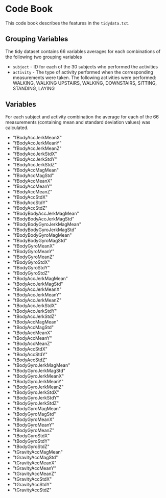 # Code Book

This code book describes the features in the `tidydata.txt`.

## Grouping Variables

The tidy dataset contains 66 variables averages for each combinations of the following two grouping variables

* `subject` - ID for each of the 30 subjects who performed the activities
* `activity` - The type of activity performed when the corresponding
measurements were taken. The following activities were performed: WALKING, WALKING UPSTAIRS, WALKING, DOWNSTAIRS, SITTING, STANDING, LAYING
 
## Variables 

  For each subject and activity combination the average for each of the 66 measurements (containing mean and standard deviation values) was calculated. 
 
*   "fBodyAccJerkMeanX"
*   "fBodyAccJerkMeanY"
*   "fBodyAccJerkMeanZ"
*   "fBodyAccJerkStdX"
*   "fBodyAccJerkStdY"
*   "fBodyAccJerkStdZ"
*   "fBodyAccMagMean"
*   "fBodyAccMagStd"
*   "fBodyAccMeanX"
*   "fBodyAccMeanY"
*   "fBodyAccMeanZ"
*   "fBodyAccStdX"
*   "fBodyAccStdY"
*   "fBodyAccStdZ"
*   "fBodyBodyAccJerkMagMean"
*   "fBodyBodyAccJerkMagStd"
*   "fBodyBodyGyroJerkMagMean"
*   "fBodyBodyGyroJerkMagStd"
*   "fBodyBodyGyroMagMean"
*   "fBodyBodyGyroMagStd"
*   "fBodyGyroMeanX"
*   "fBodyGyroMeanY"
*   "fBodyGyroMeanZ"
*   "fBodyGyroStdX"
*   "fBodyGyroStdY"
*   "fBodyGyroStdZ"
*   "tBodyAccJerkMagMean"
*   "tBodyAccJerkMagStd"
*   "tBodyAccJerkMeanX"
*   "tBodyAccJerkMeanY"
*   "tBodyAccJerkMeanZ"
*   "tBodyAccJerkStdX"
*   "tBodyAccJerkStdY"
*   "tBodyAccJerkStdZ"
*   "tBodyAccMagMean"
*   "tBodyAccMagStd"
*   "tBodyAccMeanX"
*   "tBodyAccMeanY"
*   "tBodyAccMeanZ"
*   "tBodyAccStdX"
*   "tBodyAccStdY"
*   "tBodyAccStdZ"
*   "tBodyGyroJerkMagMean"
*   "tBodyGyroJerkMagStd"
*   "tBodyGyroJerkMeanX"
*   "tBodyGyroJerkMeanY"
*   "tBodyGyroJerkMeanZ"
*   "tBodyGyroJerkStdX"
*   "tBodyGyroJerkStdY"
*   "tBodyGyroJerkStdZ"
*   "tBodyGyroMagMean"
*   "tBodyGyroMagStd"
*   "tBodyGyroMeanX"
*   "tBodyGyroMeanY"
*   "tBodyGyroMeanZ"
*   "tBodyGyroStdX"
*   "tBodyGyroStdY"
*   "tBodyGyroStdZ"
*   "tGravityAccMagMean"
*   "tGravityAccMagStd"
*   "tGravityAccMeanX"
*   "tGravityAccMeanY"
*   "tGravityAccMeanZ"
*   "tGravityAccStdX"
*   "tGravityAccStdY"
*   "tGravityAccStdZ"
